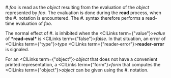  



#.*foo* is read as the *object* resulting from the evaluation of the *object* represented by *foo*. The evaluation is done during the **read** process, when the #. notation is encountered. The #. syntax therefore performs a read-time evaluation of *foo*. 



The normal effect of #. is inhibited when the <ClLinks  term={"value"}><i>value</i></ClLinks> of **\*read-eval\*** is <ClLinks  term={"false"}><i>false</i></ClLinks>. In that situation, an error of <ClLinks  term={"type"}><i>type</i></ClLinks> <ClLinks  term={"reader-error"}><b>reader-error</b></ClLinks> is signaled. 



For an <ClLinks  term={"object"}><i>object</i></ClLinks> that does not have a convenient printed representation, a <ClLinks  term={"form"}><i>form</i></ClLinks> that computes the <ClLinks  term={"object"}><i>object</i></ClLinks> can be given using the #. notation. 



